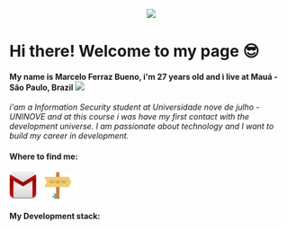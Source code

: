 <p align="center">
  <img src="https://media0.giphy.com/media/xTiIzKsnjiilddXngI/giphy.gif?cid=ecf05e47b3cdb9b1ad8b419737dfad6577e0c5714d4bc72d&rid=giphy.gif">
</p>

# Hi there! Welcome to my page 😎

#### My name is Marcelo Ferraz Bueno, i'm 27 years old and i live at Mauá - São Paulo, Brazil <img width="20px" src="https://www.infoescola.com/wp-content/uploads/2011/02/bandeira-do-brasil.gif"> 

*i'am a Information Security student at Universidade nove de julho - UNINOVE and at this course i was have my first contact with the development universe. 
I am passionate about technology and I want to build my career in development.*

#### Where to find me:
<a href="mailto:marcelo.f.bueno@hotmail.com" target="_blank"><img src="/img/email.png"></a>&emsp;<a href="https://marceloferrazbueno.com.br"  target="_blank"><img src="/img/site.png"></a>

#### My Development stack:
